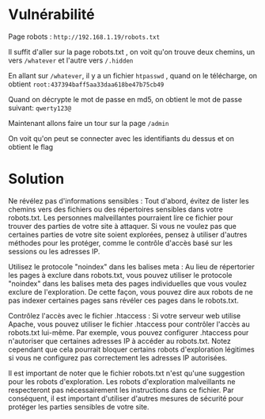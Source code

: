 # Vulnérabilité

Page robots : `http://192.168.1.19/robots.txt`

Il suffit d'aller sur la page robots.txt , on voit qu'on trouve deux chemins, un vers `/whatever` et l'autre vers `/.hidden`

En allant sur `/whatever`, il y a un fichier `htpasswd` , quand on le télécharge, on obtient `root:437394baff5aa33daa618be47b75cb49`

Quand on décrypte le mot de passe en md5, on obtient le mot de passe suivant: `qwerty123@`

Maintenant allons faire un tour sur la page `/admin`

On voit qu'on peut se connecter avec les identifiants du dessus et on obtient le flag

# Solution

Ne révélez pas d'informations sensibles : Tout d'abord, évitez de lister les chemins vers des fichiers ou des répertoires sensibles dans votre robots.txt. Les personnes malveillantes pourraient lire ce fichier pour trouver des parties de votre site à attaquer. Si vous ne voulez pas que certaines parties de votre site soient explorées, pensez à utiliser d'autres méthodes pour les protéger, comme le contrôle d'accès basé sur les sessions ou les adresses IP.

Utilisez le protocole "noindex" dans les balises meta : Au lieu de répertorier les pages à exclure dans robots.txt, vous pouvez utiliser le protocole "noindex" dans les balises meta des pages individuelles que vous voulez exclure de l'exploration. De cette façon, vous pouvez dire aux robots de ne pas indexer certaines pages sans révéler ces pages dans le robots.txt.

Contrôlez l'accès avec le fichier .htaccess : Si votre serveur web utilise Apache, vous pouvez utiliser le fichier .htaccess pour contrôler l'accès au robots.txt lui-même. Par exemple, vous pouvez configurer .htaccess pour n'autoriser que certaines adresses IP à accéder au robots.txt. Notez cependant que cela pourrait bloquer certains robots d'exploration légitimes si vous ne configurez pas correctement les adresses IP autorisées.

Il est important de noter que le fichier robots.txt n'est qu'une suggestion pour les robots d'exploration. Les robots d'exploration malveillants ne respecteront pas nécessairement les instructions dans ce fichier. Par conséquent, il est important d'utiliser d'autres mesures de sécurité pour protéger les parties sensibles de votre site.